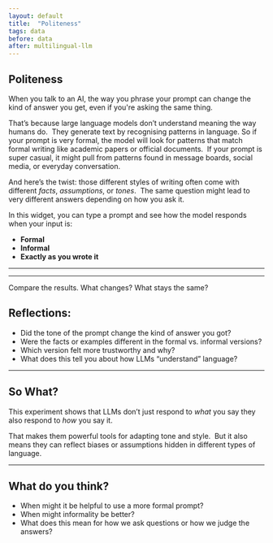 ```yaml
---
layout: default
title:  "Politeness"
tags: data
before: data
after: multilingual-llm
---
```


## Politeness

When you talk to an AI, the way you phrase your prompt can change the kind of answer you get, even if you're asking the same thing.

That’s because large language models don’t understand meaning the way humans do.  
They generate text by recognising patterns in language. So if your prompt is very formal, the model will look for patterns that match formal writing like academic papers or official documents.  
If your prompt is super casual, it might pull from patterns found in message boards, social media, or everyday conversation.

And here’s the twist: those different styles of writing often come with different *facts*, *assumptions*, or *tones*.  
The same question might lead to very different answers depending on how you ask it.

In this widget, you can type a prompt and see how the model responds when your input is:
- **Formal**
- **Informal**
- **Exactly as you wrote it**

---

<script
	type="module"
	src="https://gradio.s3-us-west-2.amazonaws.com/5.23.3/gradio.js"
></script>

<gradio-app src="https://willsh1997-politeness-demo.hf.space"></gradio-app>

---

Compare the results. What changes? What stays the same?

## Reflections:

- Did the tone of the prompt change the kind of answer you got?
- Were the facts or examples different in the formal vs. informal versions?
- Which version felt more trustworthy and why?
- What does this tell you about how LLMs “understand” language?

---

## So What?

This experiment shows that LLMs don’t just respond to *what* you say they also respond to *how* you say it.

That makes them powerful tools for adapting tone and style.  
But it also means they can reflect biases or assumptions hidden in different types of language.

---

## What do you think?

- When might it be helpful to use a more formal prompt?
- When might informality be better?
- What does this mean for how we ask questions or how we judge the answers?


